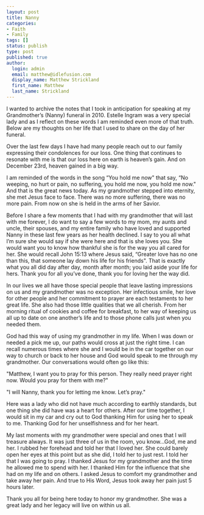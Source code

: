 ```yaml
---
layout: post
title: Nanny
categories:
- Faith
- Family
tags: []
status: publish
type: post
published: true
author:
  login: admin
  email: matthew@idlefusion.com
  display_name: Matthew Strickland
  first_name: Matthew
  last_name: Strickland
---
```

I wanted to archive the notes that I took in anticipation for speaking at my Grandmother’s (Nanny) funeral in 2010.  Estelle Ingram was a very special lady and as I reflect on these words I am reminded even more of that truth.  Below are my thoughts on her life that I used to share on the day of her funeral.

Over the last few days I have had many people reach out to our family expressing their condolences for our loss.  One thing that continues to resonate with me is that our loss here on earth is heaven’s gain.  And on December 23rd, heaven gained in a big way.  

I am reminded of the words in the song “You hold me now" that say, “No weeping, no hurt or pain, no suffering, you hold me now, you hold me now."  And that is the great news today.  As my grandmother stepped into eternity, she met Jesus face to face.  There was no more suffering, there was no more pain.  From now on she is held in the arms of her Savior.

Before I share a few moments that I had with my grandmother that will last with me forever, I do want to say a few words to my mom, my aunts and uncle, their spouses, and my entire family who have loved and supported Nanny in these last few years as her health declined.  I say to you all what I’m sure she would say if she were here and that is she loves you.  She would want you to know how thankful she is for the way you all cared for her.  She would recall John 15:13 where Jesus said, “Greater love has no one than this, that someone lay down his life for his friends".  That is exactly what you all did day after day, month after month; you laid aside your life for hers.  Thank you for all you’ve done, thank you for loving her the way did.

In our lives we all have those special people that leave lasting impressions on us and my grandmother was no exception.  Her infectious smile, her love for other people and her commitment to prayer are each testaments to her great life.  She also had those little qualities that we all cherish.  From her morning ritual of cookies and coffee for breakfast, to her way of keeping us all up to date on one another’s life and to those phone calls just when you needed them.

God had this way of using my grandmother in my life.  When I was down or needed a pick me up, our paths would cross at just the right time.  I can recall numerous times where she and I would be in the car together on our way to church or back to her house and God would speak to me through my grandmother.  Our conversations would often go like this:

"Matthew, I want you to pray for this person.  They really need prayer right now.  Would you pray for them with me?"

"I will Nanny, thank you for letting me know.  Let’s pray."

Here was a lady who did not have much according to earthly standards, but one thing she did have was a heart for others.  After our time together, I would sit in my car and cry out to God thanking Him for using her to speak to me.  Thanking God for her unselfishness and for her heart.

My last moments with my grandmother were special and ones that I will treasure always.  It was just three of us in the room, you know…God, me and her.  I rubbed her forehead and told her that I loved her.  She could barely open her eyes at this point but as she did, I told her to just rest.  I told her that I was going to pray. I thanked Jesus for my grandmother and the time he allowed me to spend with her.  I thanked Him for the influence that she had on my life and on others.  I asked Jesus to comfort my grandmother and take away her pain.  And true to His Word, Jesus took away her pain just 5 hours later.

Thank you all for being here today to honor my grandmother.  She was a great lady and her legacy will live on within us all.
